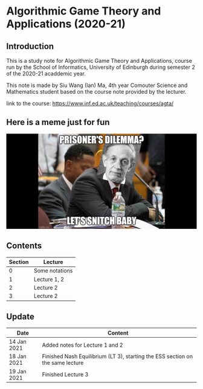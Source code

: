 # Algorithmic Game Theory and Applications (2020-21)
## Introduction
This is a study note for Algorithmic Game Theory and Applications, course run by the School of Informatics, University of Edinburgh during semester 2 of the 2020-21 acaddemic year.

This note is made by Siu Wang (Ian) Ma, 4th year Comouter Science and Mathematics student based on the course note provided by the lecturer. 

link to the course: https://www.inf.ed.ac.uk/teaching/courses/agta/

## Here is a meme just for fun
![](T69Nash.jpg)

## Contents
| Section | Lecture |
|---|---|
| 0 | Some notations |
| 1 | Lecture 1, 2|
| 2 | Lecture 2 |
| 3 | Lecture 2 |

## Update
| Date | Content |
|---|---|
| 14 Jan 2021 | Added notes for Lecture 1 and 2 |
| 18 Jan 2021 | Finished Nash Equilibrium (LT 3), starting the ESS section on the same lecture |
| 19 Jan 2021 | Finished Lecture 3 |